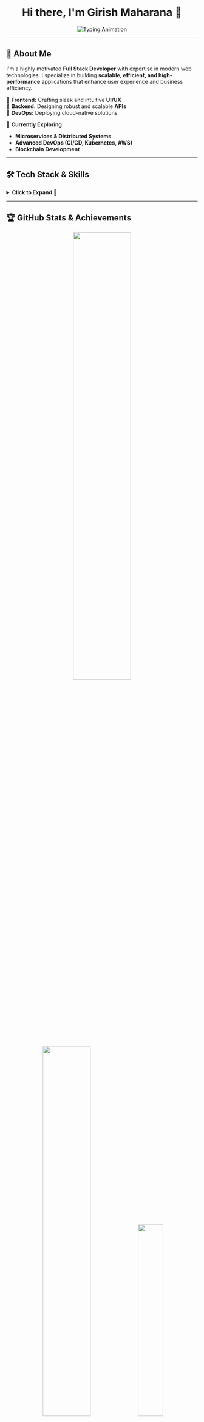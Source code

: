 <h1 align="center"> 
  Hi there, I'm Girish Maharana 👋  
</h1>

<p align="center">
  <img src="https://readme-typing-svg.demolab.com?font=Fira+Code&size=22&pause=1000&color=00C6FF&width=600&lines=Full+Stack+Developer;Passionate+about+Web+Technologies;Building+Scalable+and+Efficient+Applications" alt="Typing Animation" />
</p>

---

## 🚀 About Me  

I'm a highly motivated **Full Stack Developer** with expertise in modern web technologies. I specialize in building **scalable, efficient, and high-performance** applications that enhance user experience and business efficiency.

🔹 **Frontend:** Crafting sleek and intuitive **UI/UX**  
🔹 **Backend:** Designing robust and scalable **APIs**  
🔹 **DevOps:** Deploying cloud-native solutions  

📌 **Currently Exploring:**  
- **Microservices & Distributed Systems**  
- **Advanced DevOps (CI/CD, Kubernetes, AWS)**  
- **Blockchain Development**  

---

## 🛠️ Tech Stack & Skills  

<details>
  <summary><b>Click to Expand</b> 🚀</summary>

### Frontend  
![React](https://img.shields.io/badge/-React-61DAFB?style=flat-square&logo=react&logoColor=black)
![Next.js](https://img.shields.io/badge/-Next.js-000000?style=flat-square&logo=next.js&logoColor=white)
![Angular](https://img.shields.io/badge/-Angular-DD0031?style=flat-square&logo=angular&logoColor=white)
![Vue.js](https://img.shields.io/badge/-Vue.js-4FC08D?style=flat-square&logo=vue.js&logoColor=white)
![Svelte](https://img.shields.io/badge/-Svelte-FF3E00?style=flat-square&logo=svelte&logoColor=white)

### Backend  
![Node.js](https://img.shields.io/badge/-Node.js-339933?style=flat-square&logo=node.js&logoColor=white)
![Express](https://img.shields.io/badge/-Express-000000?style=flat-square&logo=express&logoColor=white)
![Django](https://img.shields.io/badge/-Django-092E20?style=flat-square&logo=django&logoColor=white)
![Flask](https://img.shields.io/badge/-Flask-000000?style=flat-square&logo=flask&logoColor=white)
![Spring Boot](https://img.shields.io/badge/-Spring%20Boot-6DB33F?style=flat-square&logo=spring&logoColor=white)

### Databases  
![MongoDB](https://img.shields.io/badge/-MongoDB-47A248?style=flat-square&logo=mongodb&logoColor=white)
![PostgreSQL](https://img.shields.io/badge/-PostgreSQL-336791?style=flat-square&logo=postgresql&logoColor=white)
![MySQL](https://img.shields.io/badge/-MySQL-4479A1?style=flat-square&logo=mysql&logoColor=white)
![Redis](https://img.shields.io/badge/-Redis-DC382D?style=flat-square&logo=redis&logoColor=white)

### DevOps & Tools  
![Docker](https://img.shields.io/badge/-Docker-2496ED?style=flat-square&logo=docker&logoColor=white)
![Kubernetes](https://img.shields.io/badge/-Kubernetes-326CE5?style=flat-square&logo=kubernetes&logoColor=white)
![Git](https://img.shields.io/badge/-Git-F05032?style=flat-square&logo=git&logoColor=white)
![GitHub](https://img.shields.io/badge/-GitHub-181717?style=flat-square&logo=github&logoColor=white)
![VS Code](https://img.shields.io/badge/-VS%20Code-007ACC?style=flat-square&logo=visual-studio-code&logoColor=white)

</details>

---

## 🏆 GitHub Stats & Achievements  
<div align="center">
  <img src="https://github-readme-stats.vercel.app/api?username=BitHeadmr&theme=aura&hide_border=true&include_all_commits=true&count_private=true" width="55%" /> </br>
  <img src="https://github-readme-streak-stats.herokuapp.com/?user=BitHeadmr&theme=aura&hide_border=true" width="50%" />
  <img src="https://github-readme-stats.vercel.app/api/top-langs/?username=BitHeadmr&theme=aura&hide_border=true&include_all_commits=true&count_private=true&layout=compact" width="36%" /> </br>
</div>

### 🏅 GitHub Trophies  
[![trophy](https://github-profile-trophy.vercel.app/?username=BitHeadmr&theme=onedark)](https://github.com/ryo-ma/github-profile-trophy)

---

## 🌀 GitHub Contribution Snake  
![GitHub Contribution Snake](https://raw.githubusercontent.com/BitHeadmr/BitHeadmr/output/dist/github-contribution-grid-snake.svg)

---

## 📫 Let's Connect  

🌐 **GitHub:** [BitHeadmr](https://github.com/BitHeadmr)  
💼 **LinkedIn:** [Girish Maharana](https://www.linkedin.com/in/girish-maharana-0180b4258/)  
📧 **Email:** [girishmaharana42@gmail.com](mailto:girishmaharana42@gmail.com) | [girishmaharana97@gmail.com](mailto:girishmaharana97@gmail.com)  

---

<p align="center">
  <img src="https://komarev.com/ghpvc/?username=BitHeadmr&color=green" alt="Profile views" />
</p>

⭐️ From [BitHeadmr](https://github.com/BitHeadmr)
